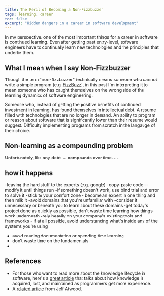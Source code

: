 ```yaml
---
title: The Peril of Becoming a Non-Fizzbuzzer
tags: learning, career
toc: false
excerpt: "Hidden dangers in a career in software development"
---
```


In my perspective, one of the most important things for a career in software is continued learning. Even after getting past entry-level, software engineers have to continually learn new technologies and the principles that underlie them.

## What I mean when I say Non-Fizzbuzzer
Though the term "non-fizzbuzzer" technically means someone who cannot write a simple program (e.g. [FizzBuzz](https://www.geeksforgeeks.org/fizz-buzz-implementation/)), in this post I'm interpreting it to mean someone who has caught themselves on the wrong side of the learning dynamics of software engineering.

Someone who, instead of getting the positive benefits of continued investment in learning, has found themselves in intellectual debt. A resume filled with technologies that are no longer in demand. An ability to program or reason about software that is significantly lower than their resume would suggest. Difficulty implementing programs from scratch in the langauge of their choice.

## Non-learning as a compounding problem
Unfortunately, like any debt, ... compounds over time. ...

## how it happens
-leaving the hard stuff to the experts (e.g. google)
-copy-paste code -- modify it until things run
-if something doesn't work, use blind trial and error to solve it
-stick to your comfort zone - become an expert in one thing and then milk it
-avoid domains that you're unfamiliar with
-consider it unnecessary or beneath you to learn about these domains
-get today's project done as quickly as possible, don't waste time learning how things work underneath
-rely heavily on your company's existing tools and frameworks - if at all possible, avoid understanding what's inside any of the systems you're using
- avoid reading documentation or spending time learning
- don't waste time on the fundamentals
-

## References
- For those who want to read more about the knowledge lifecycle in software, here's a [great article](http://www.bennorthrop.com/Essays/2016/reflections-of-an-old-programmer.php) that talks about how knowledge is acquired, lost, and maintained as programmers get more experience.
- A [related article](https://blog.codinghorror.com/why-cant-programmers-program/) from Jeff Atwood.
